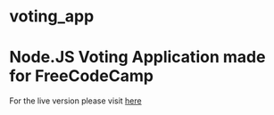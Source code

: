 # voting_app
<h1><b>Node.JS Voting Application made for FreeCodeCamp</b></h1>
<p>
For the live version please visit <a href="http://fccvotingappfcc.herokuapp.com" target="_blank" >here</a>
</p>
